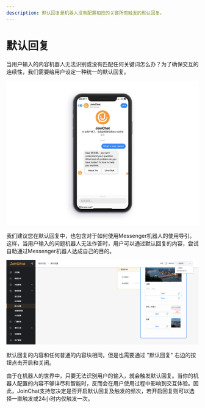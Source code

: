 ```yaml
---
description: 默认回复是机器人没有配置相应的关键所而触发的默认回复。
---
```


# 默认回复

当用户输入的内容机器人无法识别或没有匹配任何关键词怎么办？为了确保交互的连续性，我们需要给用户设定一种统一的默认回复。

![&#x9ED8;&#x8BA4;&#x56DE;&#x590D;](../../.gitbook/assets/image%20%2880%29.png)

我们建议您在默认回复中，也包含对于如何使用Messenger机器人的使用导引。这样，当用户输入的问题机器人无法作答时，用户可以通过默认回复的内容，尝试自助通过Messenger机器人达成自己的目的。

![&#x9ED8;&#x8BA4;&#x56DE;&#x590D;](../../.gitbook/assets/image%20%28154%29.png)

默认回复的内容和任何普通的内容块相同，但是也需要通过 "默认回复" 右边的按钮点击开启和关闭。

由于在机器人的世界中，只要无法识别用户的输入，就会触发默认回复。当你的机器人配置的内容不够详尽和智能时，反而会在用户使用过程中影响到交互体验。因此，JoinChat支持您决定是否开启默认回复及触发的频次，若开启回复则可以选择一直触发或24小时内仅触发一次。

